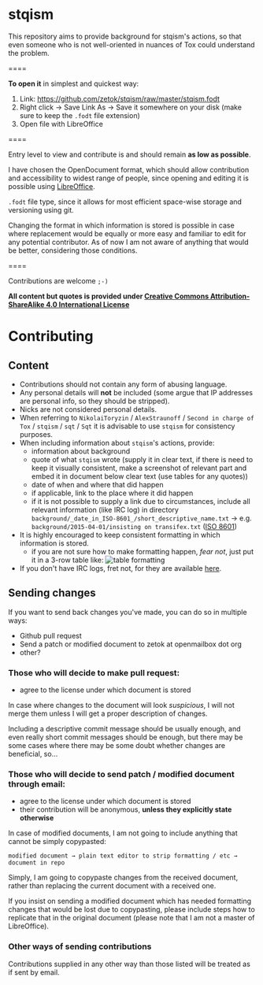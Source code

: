 stqism
====

This repository aims to provide background for stqism's actions, so that even someone who is not well-oriented in nuances of Tox could understand the problem.

====

**To open it** in simplest and quickest way:

1. Link: https://github.com/zetok/stqism/raw/master/stqism.fodt
2. Right click → Save Link As → Save it somewhere on your disk (make sure to keep the ``.fodt`` file extension)
3. Open file with LibreOffice

====

Entry level to view and contribute is and should remain **as low as possible**.

I have chosen the OpenDocument format, which should allow contribution and accessibility to widest range of people, since opening and editing it is possible using [LibreOffice](https://www.libreoffice.org).

``.fodt`` file type, since it allows for most efficient space-wise storage and versioning using git.


Changing the format in which information is stored is possible in case where replacement would be equally or more easy and familiar to edit for any potential contributor. As of now I am not aware of anything that would be better, considering those conditions.

====

Contributions are welcome ``;-)``

**All content but quotes is provided under [Creative Commons Attribution-ShareAlike 4.0 International License](https://creativecommons.org/licenses/by-sa/4.0)**


# Contributing

## Content

* Contributions should not contain any form of abusing language.
* Any personal details will **not** be included (some argue that IP addresses are personal info, so they should be stripped).
* Nicks are not considered personal details.
* When referring to ``NikolaiToryzin`` / ``AlexStraunoff`` / ``Second in charge of Tox`` / ``stqism`` / ``sqt`` / ``Sqt`` it is advisable to use ``stqism`` for consistency purposes.
* When including information about ``stqism``'s actions, provide:
  - information about background
  - quote of what ``stqism`` wrote (supply it in clear text, if there is need to keep it visually consistent, make a screenshot of relevant part and embed it in document below clear text (use tables for any quotes))
  - date of when and where that did happen
  - if applicable, link to the place where it did happen
  - if it is not possible to supply a link due to circumstances, include all relevant information (like IRC log) in directory ``background/_date_in_ISO-8601_/short_descriptive_name.txt`` → e.g. ``background/2015-04-01/insisting on transifex.txt`` ([ISO 8601](https://en.wikipedia.org/wiki/ISO_8601))
* It is highly encouraged to keep consistent formatting in which information is stored.
  - if you are not sure how to make formatting happen, *fear not*, just put it in a 3-row table like: ![table formatting](https://cloud.githubusercontent.com/assets/3148759/6939854/84182e04-d868-11e4-9119-1f9e80ea63e2.png)
* If you don't have IRC logs, fret not, for they are available [here](https://gist.github.com/zetok/9057bdd27796b34dfd2a/download).


## Sending changes

If you want to send back changes you've made, you can do so in multiple ways:
* Github pull request
* Send a patch or modified document to zetok at openmailbox dot org
* other?


### Those who will decide to make pull request:
* agree to the license under which document is stored

In case where changes to the document will look *suspicious*, I will not merge them unless I will get a proper description of changes.

Including a descriptive commit message should be usually enough, and even really short commit messages should be enough, but there may be some cases where there may be some doubt whether changes are beneficial, so…

### Those who will decide to send patch / modified document through email:
* agree to the license under which document is stored
* their contribution will be anonymous, **unless they explicitly state otherwise**

In case of modified documents, I am not going to include anything that cannot be simply copypasted:
```
modified document → plain text editor to strip formatting / etc → document in repo
```
Simply, I am going to copypaste changes from the received document, rather than replacing the current document with a received one.

If you insist on sending a modified document which has needed formatting changes that would be lost due to copypasting, please include steps how to replicate that in the original document (please note that I am not a master of LibreOffice).

### Other ways of sending contributions
Contributions supplied in any other way than those listed will be treated as if sent by email.